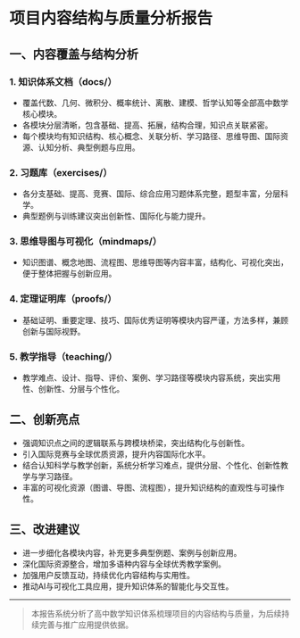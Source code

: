 # 项目内容结构与质量分析报告

## 一、内容覆盖与结构分析

### 1. 知识体系文档（docs/）
- 覆盖代数、几何、微积分、概率统计、离散、建模、哲学认知等全部高中数学核心模块。
- 各模块分层清晰，包含基础、提高、拓展，结构合理，知识点关联紧密。
- 每个模块均有知识结构、核心概念、关联分析、学习路径、思维导图、国际资源、认知分析、典型例题与应用。

### 2. 习题库（exercises/）
- 各分支基础、提高、竞赛、国际、综合应用习题体系完整，题型丰富，分层科学。
- 典型题例与训练建议突出创新性、国际化与能力提升。

### 3. 思维导图与可视化（mindmaps/）
- 知识图谱、概念地图、流程图、思维导图等内容丰富，结构化、可视化突出，便于整体把握与创新应用。

### 4. 定理证明库（proofs/）
- 基础证明、重要定理、技巧、国际优秀证明等模块内容严谨，方法多样，兼顾创新与国际视野。

### 5. 教学指导（teaching/）
- 教学难点、设计、指导、评价、案例、学习路径等模块内容系统，突出实用性、创新性、分层与个性化。

## 二、创新亮点

- 强调知识点之间的逻辑联系与跨模块桥梁，突出结构化与创新性。
- 引入国际竞赛与全球优质资源，提升内容国际化水平。
- 结合认知科学与教学创新，系统分析学习难点，提供分层、个性化、创新性教学与学习路径。
- 丰富的可视化资源（图谱、导图、流程图），提升知识结构的直观性与可操作性。

## 三、改进建议

- 进一步细化各模块内容，补充更多典型例题、案例与创新应用。
- 深化国际资源整合，增加多语种内容与全球优秀教学案例。
- 加强用户反馈互动，持续优化内容结构与实用性。
- 推动AI与可视化工具应用，提升知识体系的智能化与交互性。

---

> 本报告系统分析了高中数学知识体系梳理项目的内容结构与质量，为后续持续完善与推广应用提供依据。
